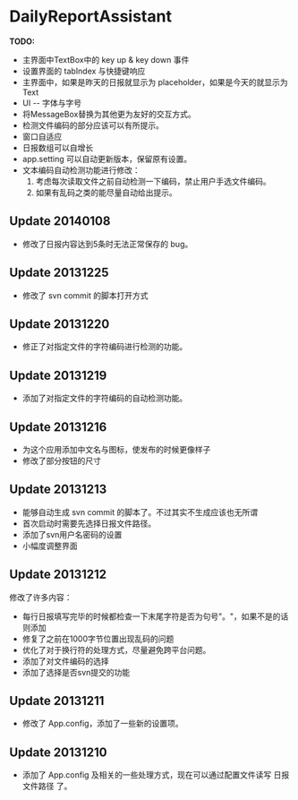 DailyReportAssistant
====================

**TODO:**

-	主界面中TextBox中的 key up & key down 事件
-	设置界面的 tabIndex 与快捷键响应
-	主界面中，如果是昨天的日报就显示为 placeholder，如果是今天的就显示为 Text
-	UI -- 字体与字号
-	将MessageBox替换为其他更为友好的交互方式。
-	检测文件编码的部分应该可以有所提示。
-	窗口自适应
-	日报数组可以自增长
-	app.setting 可以自动更新版本，保留原有设置。
-	文本编码自动检测功能进行修改：
	1.	考虑每次读取文件之前自动检测一下编码，禁止用户手选文件编码。
	2.	如果有乱码之类的能尽量自动给出提示。

Update 20140108
---------------
-	修改了日报内容达到5条时无法正常保存的 bug。

Update 20131225
---------------
-	修改了 svn commit 的脚本打开方式

Update 20131220
---------------
-	修正了对指定文件的字符编码进行检测的功能。

Update 20131219
---------------
-	添加了对指定文件的字符编码的自动检测功能。

Update 20131216
---------------
-	为这个应用添加中文名与图标，使发布的时候更像样子
-	修改了部分按钮的尺寸

Update 20131213
--------------
-	能够自动生成 svn commit 的脚本了。不过其实不生成应该也无所谓
-	首次启动时需要先选择日报文件路径。
-	添加了svn用户名密码的设置
-	小幅度调整界面

Update 20131212
--------------
修改了许多内容：  
-	每行日报填写完毕的时候都检查一下末尾字符是否为句号"。"，如果不是的话则添加
-	修复了之前在1000字节位置出现乱码的问题
-	优化了对于换行符的处理方式，尽量避免跨平台问题。
-	添加了对文件编码的选择
-	添加了选择是否svn提交的功能

Update 20131211
---------------
-	修改了 App.config，添加了一些新的设置项。

Update 20131210
----------------

-	添加了 App.config 及相关的一些处理方式，现在可以通过配置文件读写 日报文件路径 了。
